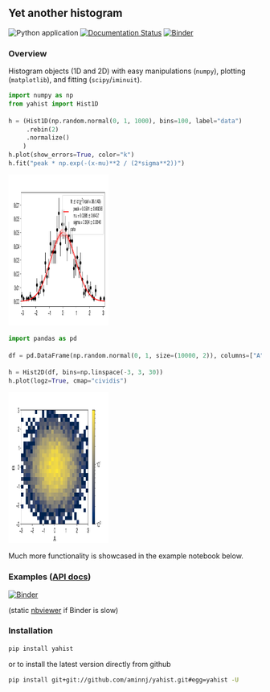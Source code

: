 ## Yet another histogram

![Python application](https://github.com/aminnj/yahist/workflows/Python%20application/badge.svg)
[![Documentation Status](https://readthedocs.org/projects/pip/badge/?version=latest)](https://aminnj.github.io/yahist/)
[![Binder](https://mybinder.org/badge_logo.svg)](https://mybinder.org/v2/gh/aminnj/yahist/master?filepath=examples%2Fbasic.ipynb)


### Overview

Histogram objects (1D and 2D) with easy manipulations (`numpy`), plotting (`matplotlib`), and fitting (`scipy`/`iminuit`).

```python
import numpy as np
from yahist import Hist1D

h = (Hist1D(np.random.normal(0, 1, 1000), bins=100, label="data")
     .rebin(2)
     .normalize()
    )
h.plot(show_errors=True, color="k")
h.fit("peak * np.exp(-(x-mu)**2 / (2*sigma**2))")
```
<img src="examples/plot1.png" height="300" width="200"/>

```python
import pandas as pd

df = pd.DataFrame(np.random.normal(0, 1, size=(10000, 2)), columns=["A", "B"])

h = Hist2D(df, bins=np.linspace(-3, 3, 30))
h.plot(logz=True, cmap="cividis")
```
<img src="examples/plot2.png" height="300" width="200"/>

Much more functionality is showcased in the example notebook below.

### Examples ([API docs](https://aminnj.github.io/yahist/))

[![Binder](https://mybinder.org/badge_logo.svg)](https://mybinder.org/v2/gh/aminnj/yahist/master?filepath=examples%2Fbasic.ipynb)

(static [nbviewer](https://nbviewer.jupyter.org/url/github.com/aminnj/yahist/blob/master/examples/basic.ipynb) if Binder is slow)

### Installation

```bash
pip install yahist
```
or to install the latest version directly from github
```bash
pip install git+git://github.com/aminnj/yahist.git#egg=yahist -U
```
